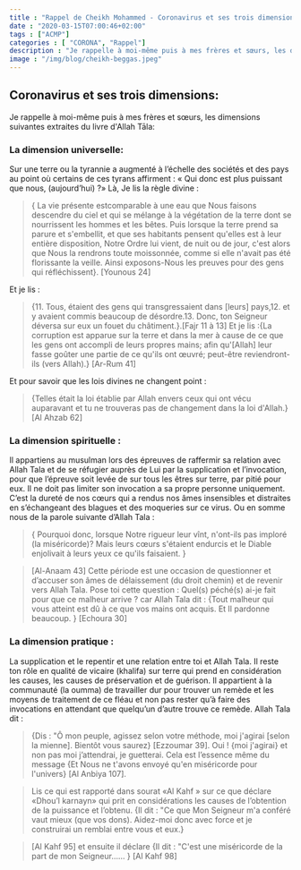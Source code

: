 ```yaml
---
title : "Rappel de Cheikh Mohammed - Coronavirus et ses trois dimensions"
date : "2020-03-15T07:00:46+02:00"
tags : ["ACMP"]
categories : [ "CORONA", "Rappel"]
description : "Je rappelle à moi-même puis à mes frères et sœurs, les dimensions suivantes extraites du livre d'Allah Tāla, La dimension universelle, La dimension spirituelle et la dimension pratique"
image : "/img/blog/cheikh-beggas.jpeg"
---
```


## Coronavirus et ses trois dimensions:

Je rappelle à moi-même puis à mes frères et sœurs, les dimensions suivantes extraites du livre d'Allah Tāla:

### La dimension universelle:

Sur une terre ou la tyrannie a augmenté à l’échelle des sociétés et des pays au
point où certains de ces tyrans affirment : « Qui donc est plus puissant que
nous, (aujourd’hui) ?»    Là, Je lis la règle divine :

>{ La vie présente estcomparable à une eau que Nous faisons descendre du ciel et
>qui se mélange à la végétation de la terre dont se nourrissent les hommes et
>les bêtes. Puis lorsque la terre prend sa parure et s'embellit, et que ses
>habitants pensent qu'elles est à leur entière disposition, Notre Ordre lui
>vient, de nuit ou de jour, c'est alors que Nous la rendrons toute moissonnée,
>comme si elle n'avait pas été florissante la veille. Ainsi exposons-Nous les
>preuves pour des gens qui réfléchissent}. [Younous 24]


Et je lis :

>{11. Tous, étaient des gens qui transgressaient dans [leurs] pays,12. et y
avaient commis beaucoup de désordre.13. Donc, ton Seigneur déversa sur eux un
fouet du châtiment.}.[Fajr 11 à 13] Et je lis :{La corruption est apparue sur la
terre et dans la mer à cause de ce que les gens ont accompli de leurs propres
mains; afin qu'[Allah] leur fasse goûter une partie de ce qu'ils ont œuvré;
peut-être reviendront-ils (vers Allah).} [Ar-Rum 41]

Et pour savoir que les lois divines ne changent point :

>{Telles était la loi établie par Allah envers ceux qui ont vécu auparavant et
>tu ne trouveras pas de changement dans la loi d'Allah.} [Al Ahzab 62]

### La dimension spirituelle :

Il appartiens au musulman lors des épreuves de raffermir sa relation avec Allah
Tala et de se réfugier auprès de Lui par la supplication et l’invocation, pour
que l’épreuve soit levée de sur tous les êtres sur terre, par pitié pour eux. Il
ne doit pas limiter son invocation a sa propre personne uniquement.    C’est la
dureté de nos cœurs qui a rendus nos âmes insensibles et distraites en
s’échangeant des blagues et des moqueries sur ce virus. Ou en somme nous de la
parole  suivante d’Allah Tala :

>{ Pourquoi donc, lorsque Notre rigueur leur vînt, n'ont-ils pas imploré (la
>miséricorde)? Mais leurs cœurs s'étaient endurcis et le Diable enjolivait à
>leurs yeux ce qu'ils faisaient. }

>[Al-Anaam 43] Cette période est une occasion
>de questionner et d’accuser son âmes de délaissement (du droit chemin) et de
>revenir vers Allah Tala. Pose toi cette question : Quel(s) péché(s) ai-je fait
>pour que ce malheur arrive ? car Allah Tala dit : {Tout malheur qui vous
>atteint est dû à ce que vos mains ont acquis. Et Il pardonne beaucoup. }
>[Echoura 30]

### La dimension pratique :

La supplication et le repentir et une relation entre toi et Allah Tala. Il reste
ton rôle en qualité de vicaire (khalifa) sur terre qui prend en considération
les causes, les causes de préservation et de guérison. Il appartient à la
communauté (la oumma) de travailler dur pour trouver un remède et les moyens de
traitement de ce fléau et non pas rester qu’à faire des invocations en attendant
que quelqu’un d’autre trouve ce remède. Allah Tala dit :

>{Dis : "Ô mon peuple, agissez selon votre méthode, moi j'agirai [selon la
>mienne]. Bientôt vous saurez} [Ezzoumar 39]. Oui ! {moi j'agirai} et non pas
>moi j’attendrai, je guetterai. Cela est l’essence même du message {Et Nous ne
>t'avons envoyé qu'en miséricorde pour l'univers} [Al Anbiya 107].

>Lis ce qui est rapporté dans sourat «Al Kahf » sur ce que déclare «Dhou’l
>karnayn» qui prit en considérations les causes de l’obtention de la  puissance
>et l’obtenu. {Il dit : "Ce que Mon Seigneur m'a conféré vaut mieux (que vos
>dons). Aidez-moi donc avec force et je construirai un remblai entre vous et
>eux.}

>[Al Kahf 95]
>et ensuite il déclare {Il dit : "C'est une miséricorde de la part de mon
>Seigneur…… } [Al Kahf 98]
